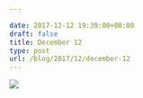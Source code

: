 ```yaml
---

date: 2017-12-12 19:39:00+00:00
draft: false
title: December 12
type: post
url: /blog/2017/12/december-12
---
```




  
![](/images/2017-12-12-201712december-12/IMG_3253.jpg)

  


